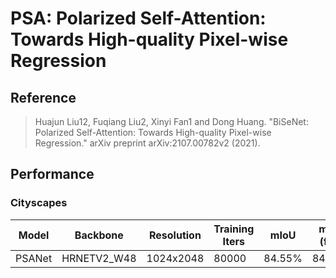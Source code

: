 # PSA: Polarized Self-Attention: Towards High-quality Pixel-wise Regression

## Reference

> Huajun Liu12, Fuqiang Liu2, Xinyi Fan1 and Dong Huang. "BiSeNet: Polarized Self-Attention: Towards High-quality Pixel-wise Regression." arXiv preprint arXiv:2107.00782v2 (2021).

## Performance

### Cityscapes

| Model | Backbone | Resolution | Training Iters | mIoU | mIoU (flip) | mIoU (ms+flip) | Links |
|-|-|-|-|-|-|-|-|
|PSANet|HRNETV2_W48|1024x2048|80000|84.55%|84.73%|84.92%|[model]()\|[log]()\|[vdl]()|
